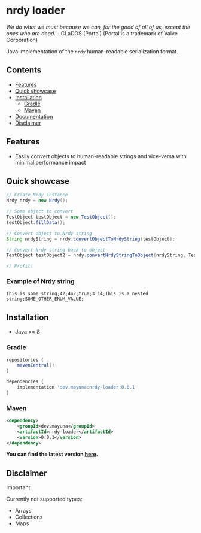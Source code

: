 # nrdy loader

*We do what we must because we can, for the good of all of us, except the ones who are dead.* - GLaDOS (Portal) (Portal is a trademark of Valve Corporation)

Java implementation of the `nrdy` human-readable serialization format.

## Contents

- [Features](#features)
- [Quick showcase](#quick-showcase)
- [Installation](#installation)
    - [Gradle](#gradle)
    - [Maven](#maven)
- [Documentation](#documentation)
- [Disclaimer](#disclaimer)

## Features

- Easily convert objects to human-readable strings and vice-versa with minimal performance impact

## Quick showcase

```java
// Create Nrdy instance
Nrdy nrdy = new Nrdy();

// Some object to convert
TestObject testObject = new TestObject();
testObject.fillData();

// Convert object to Nrdy string
String nrdyString = nrdy.convertObjectToNrdyString(testObject);

// Convert Nrdy string back to object
TestObject testObject2 = nrdy.convertNrdyStringToObject(nrdyString, TestObject.class);

// Profit!
```

### Example of Nrdy string

```
This is some string;42;442;true;3.14;This is a nested string;SOME_OTHER_ENUM_VALUE;
```

## Installation
- Java >= 8

### Gradle

```groovy
repositories {
    mavenCentral()
}

dependencies {
    implementation 'dev.mayuna:nrdy-loader:0.0.1'
}
```

### Maven

```xml
<dependency>
    <groupId>dev.mayuna</groupId>
    <artifactId>nrdy-loader</artifactId>
    <version>0.0.1</version>
</dependency>
```

**You can find the latest version [here](https://mvnrepository.com/artifact/dev.mayuna/console-parallax).**

## Disclaimer
> [!IMPORTANT]  
> Currently not supported types:
>   - Arrays
>   - Collections
>   - Maps
